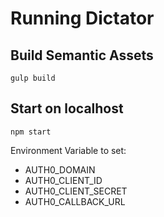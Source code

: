 # Running Dictator

## Build Semantic Assets
`gulp build`

## Start on localhost
`npm start`

Environment Variable to set:

* AUTH0_DOMAIN
* AUTH0_CLIENT_ID
* AUTH0_CLIENT_SECRET
* AUTH0_CALLBACK_URL